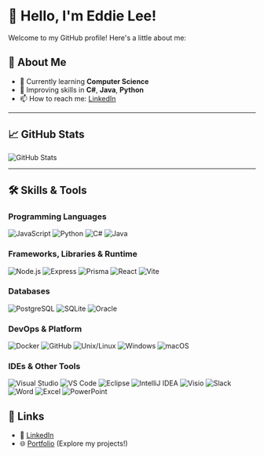 # 👋 Hello, I'm Eddie Lee!

Welcome to my GitHub profile! Here's a little about me:

## 🌟 About Me
- 🔭 Currently learning **Computer Science**
- 🌱 Improving skills in **C#**, **Java**, **Python**
- 📫 How to reach me: [LinkedIn](www.linkedin.com/in/jaehyeok-lee-dev-programming)

---

## 📈 GitHub Stats
![GitHub Stats](https://github-readme-stats.vercel.app/api?username=Eddie000321&show_icons=true&theme=radical)

---

## 🛠️ Skills & Tools

### Programming Languages
![JavaScript](https://img.shields.io/badge/-JavaScript-F7DF1E?logo=javascript&logoColor=black)
![Python](https://img.shields.io/badge/-Python-3776AB?logo=python&logoColor=white)
![C#](https://img.shields.io/badge/-C%23-239120?logo=csharp&logoColor=white)
![Java](https://img.shields.io/badge/-Java-007396?logo=java&logoColor=white)

### Frameworks, Libraries & Runtime
![Node.js](https://img.shields.io/badge/-Node.js-339933?logo=node.js&logoColor=white)
![Express](https://img.shields.io/badge/-Express-000000?logo=express&logoColor=white)
![Prisma](https://img.shields.io/badge/-Prisma-2D3748?logo=prisma&logoColor=white)
![React](https://img.shields.io/badge/-React-61DAFB?logo=react&logoColor=black)
![Vite](https://img.shields.io/badge/-Vite-646CFF?logo=vite&logoColor=white)

### Databases
![PostgreSQL](https://img.shields.io/badge/-PostgreSQL-4169E1?logo=postgresql&logoColor=white)
![SQLite](https://img.shields.io/badge/-SQLite-07405E?logo=sqlite&logoColor=white)
![Oracle](https://img.shields.io/badge/-Oracle%20SQL-F80000?logo=oracle&logoColor=white)

### DevOps & Platform
![Docker](https://img.shields.io/badge/-Docker-2496ED?logo=docker&logoColor=white)
![GitHub](https://img.shields.io/badge/-GitHub-181717?logo=github&logoColor=white)
![Unix/Linux](https://img.shields.io/badge/-Unix%2FLinux-FCC624?logo=linux&logoColor=black)
![Windows](https://img.shields.io/badge/-Windows-0078D6?logo=windows&logoColor=white)
![macOS](https://img.shields.io/badge/-macOS-000000?logo=apple&logoColor=white)

### IDEs & Other Tools
![Visual Studio](https://img.shields.io/badge/-Visual%20Studio-5C2D91?logo=visualstudio&logoColor=white)
![VS Code](https://img.shields.io/badge/-VS%20Code-007ACC?logo=visualstudiocode&logoColor=white)
![Eclipse](https://img.shields.io/badge/-Eclipse-2C2255?logo=eclipse&logoColor=white)
![IntelliJ IDEA](https://img.shields.io/badge/-IntelliJ%20IDEA-000000?logo=intellijidea&logoColor=white)
![Visio](https://img.shields.io/badge/-Visio-3955A3?logo=microsoftvisio&logoColor=white)
![Slack](https://img.shields.io/badge/-Slack-4A154B?logo=slack&logoColor=white)
![Word](https://img.shields.io/badge/-Word-2B579A?logo=microsoftword&logoColor=white)
![Excel](https://img.shields.io/badge/-Excel-217346?logo=microsoftexcel&logoColor=white)
![PowerPoint](https://img.shields.io/badge/-PowerPoint-B7472A?logo=microsoftpowerpoint&logoColor=white)

## 🔗 Links
- 💼 [LinkedIn](https://www.linkedin.com/in/eddie-lee-7b7271229/)
- 🌐 [Portfolio](http://studentweb.cencol.ca/jlee661/project/index.html) (Explore my projects!)
